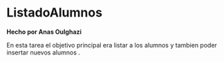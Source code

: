 # ListadoAlumnos

**Hecho por Anas Oulghazi**


En esta tarea el objetivo principal era listar a los alumnos y tambien poder insertar nuevos alumnos .

